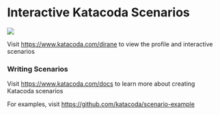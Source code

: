 # Interactive Katacoda Scenarios

[![](http://shields.katacoda.com/katacoda/dirane/count.svg)](https://www.katacoda.com/dirane "Get your profile on Katacoda.com")

Visit https://www.katacoda.com/dirane to view the profile and interactive scenarios

### Writing Scenarios
Visit https://www.katacoda.com/docs to learn more about creating Katacoda scenarios

For examples, visit https://github.com/katacoda/scenario-example
